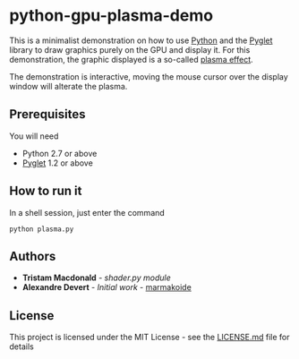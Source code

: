 # python-gpu-plasma-demo

This is a minimalist demonstration on how to use [Python](https://www.python.org/) 
and the [Pyglet](https://bitbucket.org/pyglet/pyglet/wiki/Home) library to
draw graphics purely on the GPU and display it. For this demonstration, the
graphic displayed is a so-called [plasma effect](https://en.wikipedia.org/wiki/Plasma_effect).

The demonstration is interactive, moving the mouse cursor over the display window
will alterate the plasma.

## Prerequisites

You will need

* Python 2.7 or above
* [Pyglet](https://bitbucket.org/pyglet/pyglet/wiki/Home) 1.2 or above

## How to run it

In a shell session, just enter the command

```
python plasma.py
```

## Authors

* **Tristam Macdonald** - *shader.py module*
* **Alexandre Devert** - *Initial work* - [marmakoide](https://github.com/marmakoide)

## License

This project is licensed under the MIT License - see the [LICENSE.md](LICENSE.md) file for details

